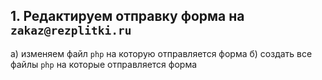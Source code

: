## 1. Редактируем отправку форма на `zakaz@rezplitki.ru`
a) изменяем файл `php` на которую отправляется форма
б) создать все файлы `php` на которые отправляется форма